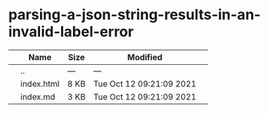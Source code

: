 parsing-a-json-string-results-in-an-invalid-label-error
=======================================================

<table><thead><tr class="header"><th></th><th>Name</th><th>Size</th><th>Modified</th><th></th></tr></thead><tbody><tr class="odd"><td></td><td><span class="goup">..</span></td><td>—</td><td>—</td><td></td></tr><tr class="even"><td></td><td><span class="name">index.html</span></td><td>8 KB</td><td>Tue Oct 12 09:21:09 2021</td><td></td></tr><tr class="odd"><td></td><td><span class="name">index.md</span></td><td>3 KB</td><td>Tue Oct 12 09:21:09 2021</td><td></td></tr></tbody></table>
